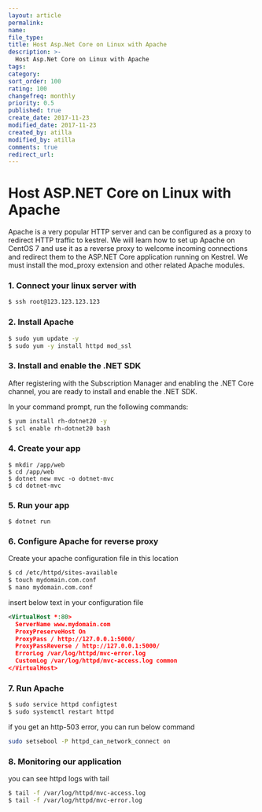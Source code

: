 ```yaml
---
layout: article
permalink:
name:
file_type:
title: Host Asp.Net Core on Linux with Apache
description: >-
  Host Asp.Net Core on Linux with Apache
tags:  
category:  
sort_order: 100
rating: 100
changefreq: monthly
priority: 0.5
published: true
create_date: 2017-11-23
modified_date: 2017-11-23
created_by: atilla
modified_by: atilla
comments: true
redirect_url:
---
```




# Host ASP.NET Core on Linux with Apache

Apache is a very popular HTTP server and can be configured as a proxy to redirect HTTP traffic to kestrel.
We will learn how to set up Apache on CentOS 7 and use it as a reverse proxy to welcome incoming connections and redirect them to the ASP.NET Core application running on Kestrel.
We must install the mod_proxy extension and other related Apache modules.

### 1. Connect your linux server with

```bash
$ ssh root@123.123.123.123
```

### 2. Install Apache

```bash
$ sudo yum update -y
$ sudo yum -y install httpd mod_ssl
```

### 3. Install and enable the .NET SDK
After registering with the Subscription Manager and enabling the .NET Core channel, you are ready to install and enable the .NET SDK.

In your command prompt, run the following commands:

```bash
$ yum install rh-dotnet20 -y
$ scl enable rh-dotnet20 bash
```

### 4. Create your app

```beans
$ mkdir /app/web
$ cd /app/web
$ dotnet new mvc -o dotnet-mvc
$ cd dotnet-mvc
```

### 5. Run your app

```beans
$ dotnet run
```

### 6. Configure Apache for reverse proxy

Create your apache configuration file in this location

```bash
$ cd /etc/httpd/sites-available
$ touch mydomain.com.conf
$ nano mydomain.com.conf
```
insert below text in your configuration file


```xml
<VirtualHost *:80>
  ServerName www.mydomain.com
  ProxyPreserveHost On
  ProxyPass / http://127.0.0.1:5000/
  ProxyPassReverse / http://127.0.0.1:5000/
  ErrorLog /var/log/httpd/mvc-error.log
  CustomLog /var/log/httpd/mvc-access.log common
</VirtualHost>
```
### 7. Run Apache

```bash
$ sudo service httpd configtest
$ sudo systemctl restart httpd
```

if you get an http-503 error, you can run below command

```bash
sudo setsebool -P httpd_can_network_connect on
````
### 8. Monitoring our application
you can see httpd logs with tail

```bash
$ tail -f /var/log/httpd/mvc-access.log   
$ tail -f /var/log/httpd/mvc-error.log
```
